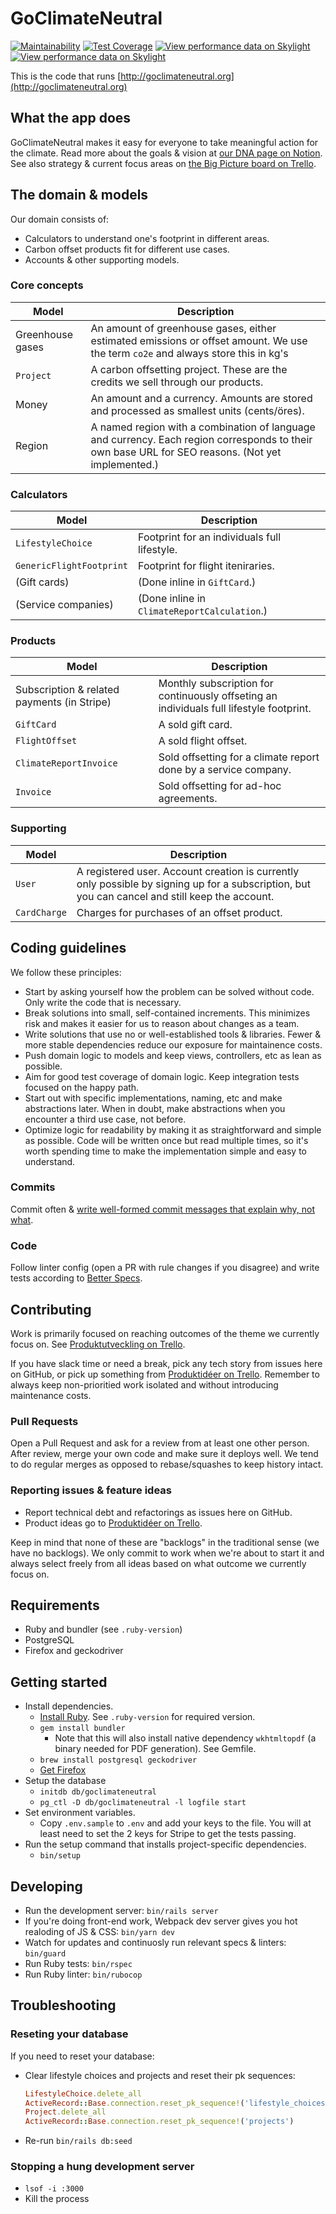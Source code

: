 # GoClimateNeutral

[![Maintainability](https://api.codeclimate.com/v1/badges/711e900ab6fb4c385a19/maintainability)](https://codeclimate.com/repos/5c99da9af52fd70240006af8/maintainability) [![Test Coverage](https://api.codeclimate.com/v1/badges/711e900ab6fb4c385a19/test_coverage)](https://codeclimate.com/repos/5c99da9af52fd70240006af8/test_coverage) [![View performance data on Skylight](https://badges.skylight.io/typical/zdRSFyrfwutu.svg?token=94hHNP2Fy3Obgt0c3MoiPXDLiIW1E9axYM5e-vN-occ)](https://www.skylight.io/app/applications/zdRSFyrfwutu) [![View performance data on Skylight](https://badges.skylight.io/problem/zdRSFyrfwutu.svg?token=94hHNP2Fy3Obgt0c3MoiPXDLiIW1E9axYM5e-vN-occ)](https://www.skylight.io/app/applications/zdRSFyrfwutu)

This is the code that runs [http://goclimateneutral.org](http://goclimateneutral.org)

## What the app does

GoClimateNeutral makes it easy for everyone to take meaningful action for the
climate. Read more about the goals & vision at [our DNA page on
Notion](https://www.notion.so/goclimateneutral/DNA-f97c8cd8d8ea4640bc2a8f9af19e4bd0).
See also strategy & current focus areas on [the Big Picture board on
Trello](https://trello.com/b/2MQUzhNh/big-picture).

## The domain & models

Our domain consists of:

- Calculators to understand one's footprint in different areas.
- Carbon offset products fit for different use cases.
- Accounts & other supporting models.

### Core concepts

| Model                 | Description                                         |
| ----------------------|-----------------------------------------------------|
| Greenhouse gases      | An amount of greenhouse gases, either estimated emissions or offset amount. We use the term `co2e` and always store this in kg's |
| `Project`             | A carbon offsetting project. These are the credits we sell through our products. |
| Money                 | An amount and a currency. Amounts are stored and processed as smallest units (cents/öres). |
| Region                | A named region with a combination of language and currency. Each region corresponds to their own base URL for SEO reasons. (Not yet implemented.) |

### Calculators

| Model                 | Description                                         |
| ----------------------|-----------------------------------------------------|
| `LifestyleChoice`     | Footprint for an individuals full lifestyle.        |
| `GenericFlightFootprint` | Footprint for flight iteniraries.                |
| (Gift cards)          | (Done inline in `GiftCard`.)                        |
| (Service companies)   | (Done inline in `ClimateReportCalculation`.)        |

### Products

| Model                 | Description                                         |
| ----------------------|-----------------------------------------------------|
| Subscription & related payments (in Stripe) | Monthly subscription for continuously offseting an individuals full lifestyle footprint. |
| `GiftCard`            | A sold gift card.                                   |
| `FlightOffset`        | A sold flight offset.                               |
| `ClimateReportInvoice` | Sold offsetting for a climate report done by a service company. |
| `Invoice`             | Sold offsetting for ad-hoc agreements.              |

### Supporting

| Model                 | Description                                         |
| ----------------------|-----------------------------------------------------|
| `User`                | A registered user. Account creation is currently only possible by signing up for a subscription, but you can cancel and still keep the account. |
| `CardCharge`          | Charges for purchases of an offset product.         |

## Coding guidelines

We follow these principles:

- Start by asking yourself how the problem can be solved without code. Only
  write the code that is necessary.
- Break solutions into small, self-contained increments. This minimizes risk
  and makes it easier for us to reason about changes as a team.
- Write solutions that use no or well-established tools & libraries.  Fewer &
  more stable dependencies reduce our exposure for maintainence costs.
- Push domain logic to models and keep views, controllers, etc as lean as
  possible.
- Aim for good test coverage of domain logic. Keep integration tests focused on
  the happy path.
- Start out with specific implementations, naming, etc and make abstractions
  later. When in doubt, make abstractions when you encounter a third use case,
  not before.
- Optimize logic for readability by making it as straightforward and simple as
  possible. Code will be written once but read multiple times, so it's worth
  spending time to make the implementation simple and easy to understand.

### Commits

Commit often & [write well-formed commit messages that explain why, not
what](https://chris.beams.io/posts/git-commit/).

### Code

Follow linter config (open a PR with rule changes if you disagree) and write
tests according to [Better Specs](http://www.betterspecs.org).

## Contributing

Work is primarily focused on reaching outcomes of the theme we currently
focus on. See [Produktutveckling on Trello](https://trello.com/b/7PE8N0si).

If you have slack time or need a break, pick any tech story from issues here
on GitHub, or pick up something from [Produktidéer on
Trello](https://trello.com/b/oNCHkN2R). Remember to always keep
non-prioritied work isolated and without introducing maintenance costs.

### Pull Requests

Open a Pull Request and ask for a review from at least one other person. After
review, merge your own code and make sure it deploys well. We tend to do
regular merges as opposed to rebase/squashes to keep history intact.

### Reporting issues & feature ideas

- Report technical debt and refactorings as issues here on GitHub.
- Product ideas go to [Produktidéer on Trello](https://trello.com/b/oNCHkN2R).

Keep in mind that none of these are "backlogs" in the traditional sense (we
have no backlogs). We only commit to work when we're about to start it and
always select freely from all ideas based on what outcome we currently focus on.

## Requirements

* Ruby and bundler (see `.ruby-version`)
* PostgreSQL
* Firefox and geckodriver

## Getting started

* Install dependencies. 
  * [Install Ruby](https://www.ruby-lang.org/en/documentation/installation/).
    See `.ruby-version` for required version.
  * `gem install bundler`
    * Note that this will also install native dependency `wkhtmltopdf` (a binary needed for PDF generation). See Gemfile.
  * `brew install postgresql geckodriver` 
  * [Get Firefox](https://www.mozilla.org/en-US/firefox/)
* Setup the database
  * `initdb db/goclimateneutral`
  * `pg_ctl -D db/goclimateneutral -l logfile start`
* Set environment variables.
  * Copy `.env.sample` to `.env` and add your keys to the file. You will at least need to set the 2 keys for Stripe to get the tests passing.
* Run the setup command that installs project-specific dependencies.
  * `bin/setup`

## Developing

* Run the development server: `bin/rails server`
* If you're doing front-end work, Webpack dev server gives you hot realoding of JS & CSS: `bin/yarn dev`
* Watch for updates and continuosly run relevant specs & linters: `bin/guard`
* Run Ruby tests: `bin/rspec`
* Run Ruby linter: `bin/rubocop`

## Troubleshooting

### Reseting your database

If you need to reset your database:

* Clear lifestyle choices and projects and reset their pk sequences:

  ```ruby
  LifestyleChoice.delete_all
  ActiveRecord::Base.connection.reset_pk_sequence!('lifestyle_choices')
  Project.delete_all
  ActiveRecord::Base.connection.reset_pk_sequence!('projects')
  ```

* Re-run `bin/rails db:seed`

### Stopping a hung development server

* `lsof -i :3000`
* Kill the process
